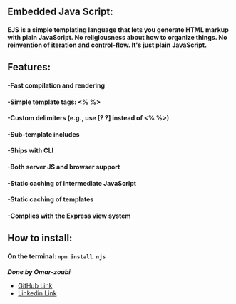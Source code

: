 ## Embedded Java Script: 
#### EJS is a simple templating language that lets you generate HTML markup with plain JavaScript. No religiousness about how to organize things. No reinvention of iteration and control-flow. It's just plain JavaScript.

## Features:
#### -Fast compilation and rendering
#### -Simple template tags: <% %>
#### -Custom delimiters (e.g., use [? ?] instead of <% %>)
#### -Sub-template includes
#### -Ships with CLI
#### -Both server JS and browser support
#### -Static caching of intermediate JavaScript
#### -Static caching of templates
#### -Complies with the Express view system
## How to install:
#### On the terminal:  ` npm install njs `




***Done by Omar-zoubi***
- [GitHub Link](https://github.com/Omar-zoubi)
- [Linkedin Link](https://www.linkedin.com/in/omar-alzoubi-54034bb4/)
